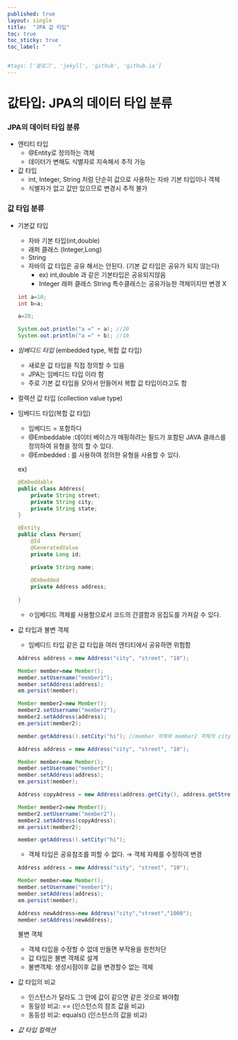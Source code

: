 ```yaml
---
published: true
layout: single
title:  "JPA 값 타입"
toc: true
toc_sticky: true
toc_label: "    "


#tags: ['블로그', 'jekyll', 'github', 'github.io']
---
```

# 값타입: JPA의 데이터 타입 분류

### JPA의 데이터 타입 분류

- 엔티티 타입
    - @Entity로 정의하는 객체
    - 데이터가 변해도 식별자로 지속해서 추적 가능
- 값 타입
    - int, Integer, String 처럼 단순히 값으로 사용하는 자바 기본 타입이나 객체
    - 식별자가 없고 값만 있으므로 변경시 추적 불가

### 값 타입 분류

- 기본값 타입
    - 자바 기본 타입(int,double)
    - 래퍼 클래스 (Integer,Long)
    - String
    - 자바의 값 타입은 공유 해서는 안된다. (기본 값 타입은 공유가 되지 않는다)
        - ex) int,double 과 같은 기본타입은 공유되지않음
        - Integer 래퍼 클래스 String 특수클래스는 공유가능한 객체이지만 변경 X
    
    ```java
    int a=10;
    int b=a;
    
    a=20;
    
    System.out.println("a =" + a); //20
    System.out.println("a =" + b); //10
    ```
    
- *임베디드 타입* (embedded type, 복합 값 타입)
    - 새로운 값 타입을 직접 정의할 수 있음
    - JPA는 임베디드 타입 이라 함
    - 주로 기본 값 타입을 모아서 만들어서 복합 값 타입이라고도 함
- 컬렉션 값 타입 (collection value type)
- 임베디드 타입(복합 값 타입)
    - 임베디드 = 포함하다
    - @Embeddable :데이터 베이스가 매핑하려는 필드가 포함된 JAVA 클래스를 정의하여 유형을 정의 할 수 있다.
    - @Embedded : 를 사용하여 정의한 유형을 사용할 수 있다.
    
    ex) 
    
    ```java
    @Embeddable
    public class Address{
    	private String street;
    	private String city;
    	private String state;
    }
    
    @Entity
    public class Person{
    	@Id 
    	@GeneratedValue
    	private Long id;
    
    	private String name;
    	
    	@Embedded
    	private Address address;
    	
    }
    ```
    
    - ㅇ임베디드 객체를 사용함으로서 코드의 간결함과 응집도를 가져갈 수 있다.
- 값 타입과 불변 객체
    - 임베디드 타입 같은 값 타입을 여러 엔티티에서 공유하면 위험함
    
    ```java
    Address address = new Address("city", "street", "10");
    
    Member member=new Member();
    member.setUsername("member1");
    member.setAddress(address);
    em.persist(member);
    
    Member member2=new Member();
    member2.setUsername("member2");
    member2.setAddress(address);
    em.persist(member2);
    
    member.getAddress().setCity("hi"); //member 객체와 member2 객체의 city값이 동시에 변경됨
    ```
    
    ```java
    Address address = new Address("city", "street", "10");
    
    Member member=new Member();
    member.setUsername("member1");
    member.setAddress(address);
    em.persist(member);
    
    Address copyAdress = new Address(address.getCity(), address.getStreet(), address.getZipcode());
    
    Member member2=new Member();
    member2.setUsername("member2");
    member2.setAddress(copyAdress);
    em.persist(member2);
    
    member.getAddress().setCity("hi");
    ```
    
    - 객체 타입은 공유참조를 피할 수 없다. → 객체 자체를 수정하여 변경
    
    ```java
    Address address = new Address("city", "street", "10");
    
    Member member=new Member();
    member.setUsername("member1");
    member.setAddress(address);
    em.persist(member);
    
    Address newAddress=new Address("city","street","1000");
    member.setAddress(newAddress);
    ```
    
    불변 객체
    
    - 객체 타입을 수정할 수 없데 만들면 부작용을 원천차단
    - 값 타입은 불변 객체로 설계
    - 불변객체: 생성시점이후 값을 변경할수 없는 객체
- 값 타입의 비교
    - 인스턴스가 달라도 그 안에 값이 같으면 같은 것으로 봐야함
    - 동일성 비교: == (인스턴스의 참조 값을 비교)
    - 동등성 비교: equals() (인스턴스의 값을 비교)
- *값 타입 컬렉션*